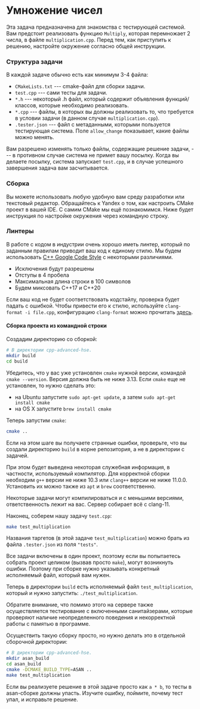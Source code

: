# Умножение чисел

Эта задача предназначена для знакомства с тестирующей системой. Вам предстоит реализовать функцию `Multiply`, которая перемножает 2 числа, в файле `multiplication.cpp`. Перед тем, как приступить к решению, настройте окружение согласно общей инструкции.

### Структура задачи

В каждой задаче обычно есть как минимум 3-4 файла:

* `CMakeLists.txt` --- cmake-файл для сборки задачи.
* `test.cpp` --- сами тесты для задачи.
* `*.h` --- некоторый .h файл, который содержит объявления функций/классов, которые необходимо реализовать.
* `*.cpp` --- файлы, в которых вы должны реализовать то, что требуется в условии задачи (в данном случае `multiplication.cpp`).
* `.tester.json` --- файл с метаданными, которыми пользуется тестирующая система. Поле `allow_change` показывает,
  какие файлы можно менять.

Вам разрешено изменять только файлы, содержащие решение задачи, --- в противном случае система не примет вашу посылку.
Когда вы делаете посылку, система запускает `test.cpp`, и в случае успешного завершения задача вам засчитывается.

### Сборка

Вы можете использовать любую удобную вам среду разработки или текстовый редактор. Обращайтесь к Yandex о том, как настроить CMake проект в вашей IDE. С самим CMake мы ещё познакомимся. Ниже будет инструкция по настройке окружения через командную строку.

### Линтеры

В работе с кодом в индустрии очень хорошо иметь линтер, который по заданным правилам приводит ваш код к единому стилю.
Мы будем использовать [C++ Google Code Style](https://google.github.io/styleguide/cppguide.html) с некоторыми различиями.

* Исключения будут разрешены
* Отступы в 4 пробела
* Максимальная длина строки в 100 символов
* Будем миксовать С++17 и C++20

Если ваш код не будет соответствовать кодстайлу, проверка будет падать с ошибкой. Чтобы привести его к стилю, используйте `clang-format -i file.cpp`, конфигурацию `clang-format` можно прочитать [здесь](../../.clang-format).

#### Сборка проекта из командной строки

Создадим директорию со сборкой:
```sh
# В директории cpp-advanced-hse.
mkdir build
cd build
```

Убедитесь, что у вас уже установлен `cmake` нужной версии, командой `cmake --version`. Версия должна быть не ниже 3.13. Если `cmake` еще не установлен, то нужно сделать это:

* на Ubuntu запустите `sudo apt-get update`, а затем `sudo apt-get install cmake`
* на OS X запустите `brew install cmake`

Теперь запустим `cmake`:
```sh
cmake ..
```

Если на этом шаге вы получаете странные ошибки, проверьте, что вы создали директорию `build` в корне репозитория, а не в директории с задачей.

При этом будет выведена некоторая служебная информация, в частности, используемый компилятор. Для корректной сборки необходим `g++` версии не ниже 10.3 или `clang++` версии не ниже 11.0.0. Установить их можно также из `apt` и `brew` соответственно. 

Некоторые задачи могут компилироваться и с меньшими версиями, ответственность лежит на вас. Сервер собирает всё с clang-11.

Наконец, соберем нашу задачу `test.cpp`:
```sh
make test_multiplication
```
Названия таргетов (в этой задаче `test_multiplication`) можно брать из файла `.tester.json` из поля `"tests"`.

Все задачи включены в один проект, поэтому если вы попытаетесь собрать проект целиком (вызвав просто `make`), могут возникнуть ошибки. Поэтому при сборке нужно указывать конкретный исполняемый файл, который вам нужен.

Теперь в директории `build` есть исполняемый файл `test_multiplication`, который и нужно запустить: `./test_multiplication`.

Обратите внимание, что помимо этого на сервере также осуществляется тестирование с включенными санитайзерами, которые проверяют наличие неопределенного поведения и некорректной работы с памятью в программе. 

Осуществить такую сборку просто, но нужно делать это в отдельной сборочной директории:
```sh
# В директории cpp-advanced-hse.
mkdir asan_build
cd asan_build
cmake -DCMAKE_BUILD_TYPE=ASAN ..
make test_multiplication
```

Если вы реализуете решение в этой задаче просто как `a * b`, то тесты в asan-сборке должны упасть.
Изучите ошибку, поймите, почему тест упал, и исправьте решение.
